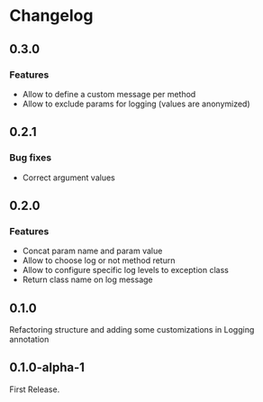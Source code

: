 # Changelog

## 0.3.0

### Features

* Allow to define a custom message per method
* Allow to exclude params for logging (values are anonymized)

## 0.2.1

### Bug fixes

* Correct argument values

## 0.2.0

### Features

* Concat param name and param value
* Allow to choose log or not method return
* Allow to configure specific log levels to exception class
* Return class name on log message

## 0.1.0

Refactoring structure and adding some customizations in Logging annotation

## 0.1.0-alpha-1

First Release.